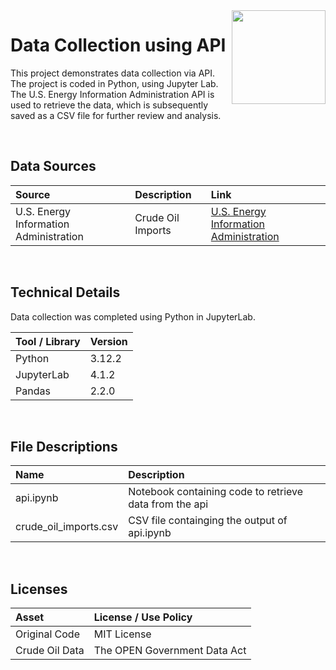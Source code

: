 <img align="right" height="150" src="https://user-images.githubusercontent.com/107127279/233161463-b4e5627d-1258-4050-80d2-d83a2abd50e7.png">

# Data Collection using API
This project demonstrates data collection via API. The project is coded in Python, using Jupyter Lab. The U.S. Energy Information Administration API is used to retrieve the data, which is subsequently saved as a CSV file for further review and analysis.

</br> 

## Data Sources

| Source                                     | Description            | Link                                                                                          |
| :----------------------------------------- | :--------------------- | :-------------------------------------------------------------------------------------------- |
|  U.S. Energy Information Administration    | Crude Oil Imports      | [U.S. Energy Information Administration](https://www.eia.gov/opendata/documentation.php)      |

</br> 

## Technical Details
Data collection was completed using Python in JupyterLab. <br/>


| Tool / Library    | Version |
| :---------------  | :------ |
| Python            | 3.12.2  |
| JupyterLab        | 4.1.2   |
| Pandas            | 2.2.0   |

</br> 

## File Descriptions

| Name                                       | Description                                                                    |
| :----------------------------------------- | :----------------------------------------------------------------------------- |
| api.ipynb                                  | Notebook containing code to retrieve data from the api                         |
| crude_oil_imports.csv                      | CSV file containging the output of api.ipynb                                   |


</br>

## Licenses

| Asset                                    | License / Use Policy                 |
| :--------------------------------------- | :----------------------------------- |
| Original Code                            | MIT License                          |
| Crude Oil Data                           | The OPEN Government Data Act         |

